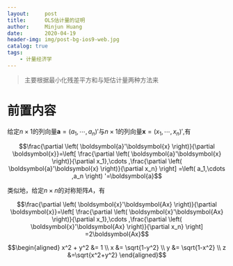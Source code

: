 ```yaml
---
layout:     post
title:      OLS估计量的证明
author:     Minjun Huang
date:       2020-04-19
header-img: img/post-bg-ios9-web.jpg
catalog: true
tags:
    - 计量经济学
---
```


<head>
    <script src="https://cdn.mathjax.org/mathjax/latest/MathJax.js?config=TeX-AMS-MML_HTMLorMML" type="text/javascript"></script>
    <script type="text/x-mathjax-config">
        MathJax.Hub.Config({
            tex2jax: {
            skipTags: ['script', 'noscript', 'style', 'textarea', 'pre'],
            inlineMath: [['$','$']]
            }
        });
    </script>
</head>

>主要根据最小化残差平方和与矩估计量两种方法来

# 前置内容

给定$n \times 1$的列向量$\boldsymbol{a}=\left(a_1,\cdots ,a_n \right)'$与$n \times 1$的列向量$\boldsymbol{x}=\left( x_1,\cdots ,x_n \right)'$,有

$$\frac{\partial \left( \boldsymbol{a}'\boldsymbol{x} \right)}{\partial \boldsymbol{x}}=\left[ \frac{\partial \left( \boldsymbol{a}'\boldsymbol{x} \right)}{\partial x_1},\cdots ,\frac{\partial \left( \boldsymbol{a}'\boldsymbol{x} \right)}{\partial x_n} \right] =\left( a_1,\cdots ,a_n \right) '=\boldsymbol{a}$$

类似地，给定$n \times n$的对称矩阵$A$，有

$$\frac{\partial \left( \boldsymbol{x}'\boldsymbol{Ax} \right)}{\partial \boldsymbol{x}}=\left[ \frac{\partial \left( \boldsymbol{x}'\boldsymbol{Ax} \right)}{\partial x_1},\cdots ,\frac{\partial \left( \boldsymbol{x}'\boldsymbol{Ax} \right)}{\partial x_n} \right] =2\boldsymbol{Ax}$$



$$\begin{aligned}
  x^2 + y^2  &= 1               \\
  x          &= \sqrt{1-y^2}    \\
 y &= \sqrt{1-x^2} \\
 z &=\sqrt{x^2+y^2}
\end{aligned}$$
